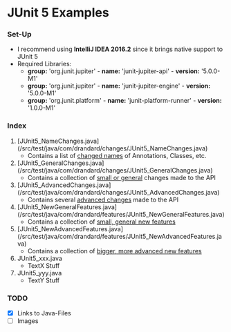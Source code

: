# JUnit 5 Examples

### Set-Up
- I recommend using <b>IntelliJ IDEA 2016.2</b> since it brings native support to JUnit 5
- Required Libraries:
    - <b>group:</b> 'org.junit.jupiter' - <b>name:</b> 'junit-jupiter-api' - <b>version:</b> '5.0.0-M1'
    - <b>group:</b> 'org.junit.jupiter' - <b>name:</b> 'junit-jupiter-engine' - <b>version:</b> '5.0.0-M1'
    - <b>group:</b> 'org.junit.platform' - <b>name:</b> 'junit-platform-runner' - <b>version:</b> '1.0.0-M1'

### Index
1. [JUnit5_NameChanges.java] (/src/test/java/com/drandard/changes/JUnit5_NameChanges.java)
    - Contains a list of <u>changed names</u> of Annotations, Classes, etc.
2. [JUnit5_GeneralChanges.java] (/src/test/java/com/drandard/changes/JUnit5_GeneralChanges.java)
    - Contains a collection of <u>small or general</u> changes made to the API
3. [JUnit5_AdvancedChanges.java] (/src/test/java/com/drandard/changes/JUnit5_AdvancedChanges.java)
    - Contains several <u>advanced changes</u> made to the API
4. [JUnit5_NewGeneralFeatures.java] (/src/test/java/com/drandard/features/JUnit5_NewGeneralFeatures.java)
    - Contains a collection of <u>small, general new features</u>
4. [JUnit5_NewAdvancedFeatures.java] (/src/test/java/com/drandard/features/JUnit5_NewAdvancedFeatures.java)
    - Contains a collection of <u>bigger, more advanced new features</u>
5. JUnit5_xxx.java
    - TextX Stuff
6. JUnit5_yyy.java
    - TextY Stuff
    
### TODO
- [x] Links to Java-Files
- [ ] Images
